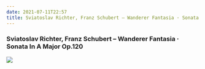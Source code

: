 ```yaml
---
date: 2021-07-11T22:57
title: Sviatoslav Richter, Franz Schubert – Wanderer Fantasia · Sonata In A Major Op.120
---
```

### Sviatoslav Richter, Franz Schubert – Wanderer Fantasia · Sonata In A Major Op.120
[![](https://img.discogs.com/GaW_B4nu-0SIsQvp3X9IUZ-ciJA=/fit-in/600x598/filters:strip_icc():format(jpeg):mode_rgb():quality(90)/discogs-images/R-7569794-1611463760-1751.jpeg.jpg)][1] 

[1]: https://www.discogs.com/release/7569794